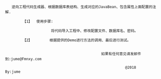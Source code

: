 ﻿
             
       逆向工程代码生成器、根据数据库表结构、生成对应的JavaBean、包含属性上面配置的注解.

            【1】  使用步骤:
                        
                         将代码导入工程中、修改配置文件、数据库名、密码。
            
            【2】        根据提供的Demo进行方法的调用、最后进行测试。
 
                              
                                                如果有任何意见请发邮件到:jume@Fmnxy.com 
                                                          
                                                           @2018    By:jume
